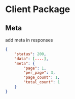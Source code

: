 # Client Package

## Meta
add meta in responses
```json
{
	"status": 200,
	"data": [....],
	"meta": {
		"page": 1,
		"per_page": 3,
		"page_count": 1,
		"total_count": 1
	}
}
```